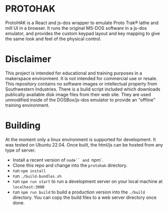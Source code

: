 # PROTOHAK
ProtoHAK is a React and js-dos wrapper to emulate Proto Trak® lathe and mill UI in a browser.  It runs the original MS-DOS software in a js-dos emulator, and provides the custom keypad layout and key mapping to give the same look and feel of the physical control.

# Disclaimer
This project is intended for educational and training purposes in a makerspace environment.  It is not intended for commercial use or resale.  This repository contains no software images or intellectual property from Southwestern Industries.  There is a build script included which downloads publically available disk image files from their web site.  They are used unmodified inside of the DOSBox/js-dos emulator to provide an "offline" training environment.

# Building

At the moment only a linux environment is supported for development.  It was tested on Ubuntu 22.04.  Once built, the html/js can be hosted from any type of server.

- Install a recent version of `node`` and `npm`.
- Clone this repo and change into the `protohak` directory.
- run `npm install`
- run `./build-bundles.sh` 
- run `npm run start` to run a development server on your local machine at `localhost:3000`
- run `npm run build` to build a production version into the `./build` directory.  You can copy the build files to a web server directory once done.

